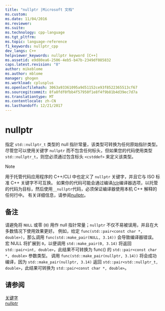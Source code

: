 ```yaml
---
title: "nullptr |Microsoft 文档"
ms.custom: 
ms.date: 11/04/2016
ms.reviewer: 
ms.suite: 
ms.technology: cpp-language
ms.tgt_pltfrm: 
ms.topic: language-reference
f1_keywords: nullptr_cpp
dev_langs: C++
helpviewer_keywords: nullptr keyword [C++]
ms.assetid: e9d80ea6-2506-4eb5-b47b-2349df085832
caps.latest.revision: "8"
author: mikeblome
ms.author: mblome
manager: ghogen
ms.workload: cplusplus
ms.openlocfilehash: 3063a93361095a9d51152ce93f8522365513cf67
ms.sourcegitcommit: 8fa8fdf0fbb4f57950f1e8f4f9b81b4d39ec7d7a
ms.translationtype: MT
ms.contentlocale: zh-CN
ms.lasthandoff: 12/21/2017
---
```

# <a name="nullptr"></a>nullptr
指定 `std::nullptr_t` 类型的 null 指针常量，该类型可转换为任何原始指针类型。  尽管您可以使用关键字 `nullptr` 而不包含任何标头，但如果您的代码使用类型 `std::nullptr_t`，则您必须通过包含标头 `<cstddef>` 来定义该类型。  
  
> [!NOTE]
>  用于托管代码应用程序的 C++/CLI 中也定义了 `nullptr` 关键字，并且它与 ISO 标准 C++ 关键字不可互换。 如果你的代码可能会通过编译[/clr](../build/reference/clr-common-language-runtime-compilation.md)编译器选项，以托管的代码为目标，然后使用`__nullptr`代码，必须保证编译器使用本机 C++ 解释的任何行中。 有关详细信息，请参阅[nullptr](../windows/nullptr-cpp-component-extensions.md)。  
  
## <a name="remarks"></a>备注  
 请避免将 `NULL` 或零 (`0`) 用作 null 指针常量；`nullptr` 不仅不易被误用，并且在大多数情况下使用效果更好。  例如，给定 `func(std::pair<const char *, double>)`，那么调用 `func(std::make_pair(NULL, 3.14))` 会导致编译器错误。  宏 NULL 将扩展到 `0`，以便调用 `std::make_pair(0, 3.14)` 将返回 `std::pair<int, double>`，此结果不可转换为 func() 的 `std::pair<const char *, double>` 参数类型。  调用 `func(std::make_pair(nullptr, 3.14))` 将会成功编译，因为 `std::make_pair(nullptr, 3.14)` 返回 `std::pair<std::nullptr_t, double>`，此结果可转换为 `std::pair<const char *, double>`。  
  
## <a name="see-also"></a>请参阅  
 [关键字](../cpp/keywords-cpp.md)   
 [nullptr](../windows/nullptr-cpp-component-extensions.md)
